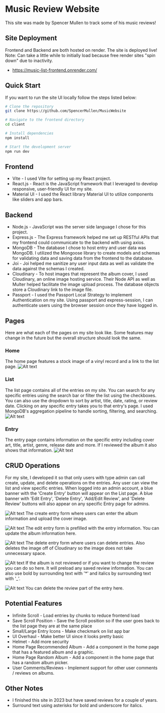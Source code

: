 # Music Review Website
This site was made by Spencer Mullen to track some of his music reviews! 

## Site Deployment
Frontend and Backend are both hosted on render. The site is deployed live! Note: Can take a little while to initially load because free render sites "spin down" due to inactivity.
- https://music-list-frontend.onrender.com/

## Quick Start
If you want to run the site UI locally follow the steps listed below:

```bash
# Clone the repository
git clone https://github.com/SpencerMullen/MusicWebsite

# Navigate to the frontend directory
cd client

# Install dependencies
npm install

# Start the development server
npm run dev
```
## Frontend
- Vite - I used Vite for setting up my React project.
- React.js - React is the JavaScript framework that I leveraged to develop responsive, user-friendly UI for my site.
- Material UI - I used the React library Material UI to utilize components like sliders and app bars.

## Backend
- Node.js - JavaScript was the server side language I chose for this project.
- Express.js - The Express framework helped me set up RESTful APIs that my frontend could communicate to the backend with using axios.
- MongoDB - The database I chose to host entry and user data was MongoDB. I utilized the Mongoose library to create models and schemas for validating data and saving data from the frontend to the database.
- Joi - Joi helped me sanitize any user input data as well as validate the data against the schemas I created.
- Cloudinary - To host images that represent the album cover, I used Cloudinary, an online image hosting service. Their Node API as well as Multer helped facilitate the image upload process. The database objects store a Cloudinary link to the image file.
- Passport - I used the Passport Local Strategy to implement Authentication on my site. Using passport and express-session, I can authenticate users using the browser session once they have logged in.

## Pages
Here are what each of the pages on my site look like. Some features may change in the future but the overall structure should look the same.

### Home
The home page features a stock image of a vinyl record and a link to the list page.
![Alt text](https://github.com/SpencerMullen/MusicWebsite/blob/main/images/Home.png?raw=true)

### List
The list page contains all of the entries on my site. You can search for any specific entries using the search bar or filter the list using the checkboxes. You can also use the dropdown to sort by artist, title, date, rating, or review date. Clicking on any specific entry takes you to that entry's page. I used MongoDB's aggregation pipeline to handle sorting, filtering, and searching.
![Alt text](./images/List.png)

### Entry
The entry page contains information on the specific entry including cover art, title, artist, genre, release date and more. If I reviewed the album it also shows that information.
![Alt text](./images/Entry.png)

## CRUD Operations
For my site, I developed it so that only users with type admin can call create, update, and delete operations on the entries. Any user can view the list and view specific entries. When logged into an admin account, a blue banner with the 'Create Entry' button will appear on the List page. A blue banner with 'Edit Entry', 'Delete Entry', 'Add/Edit Review', and 'Delete Review' buttons will also appear on any specific Entry page for admins.

![Alt text](./images/CreateEntry.png)
The create entry form where users can enter the album information and upload the cover image.

![Alt text](./images/EditEntry.png)
The edit entry form is prefilled with the entry information. You can update the album information here.

![Alt text](./images/DeleteEntry.png)
The delete entry form where users can delete entries. Also deletes the image off of Cloudinary so the image does not take unnecessary space.

![Alt text](./images/AddEditReview.png)
If the album is not reviewed or if you want to change the review you can do so here. It will preload any saved review information. You can also use bold by surrounding text with '*' and italics by surrounding text with '_'.

![Alt text](./images/DeleteReview.png)
You can delete the review part of the entry here.

## Potential Features
- Infinite Scroll - Load entries by chunks to reduce frontend load
- Save Scroll Position - Save the Scroll position so if the user goes back to the list page they are at the same place
- Small/Large Entry Icons - Make checkmark on list app bar
- UI Overhaul - Make better UI since it looks pretty basic
- Helmet - Add more security
- Home Page Recommended Album - Add a component in the home page that has a featured album and a graphic.
- Home Page Random Album - Add a component in the home page that has a random album picker.
- User Comments/Reviews - Implement support for other user comments / reviews on albums.

## Other Notes
- I finished this site in 2023 but have saved reviews for a couple of years.
- Surround text using asterisks for bold and underscore for italics.